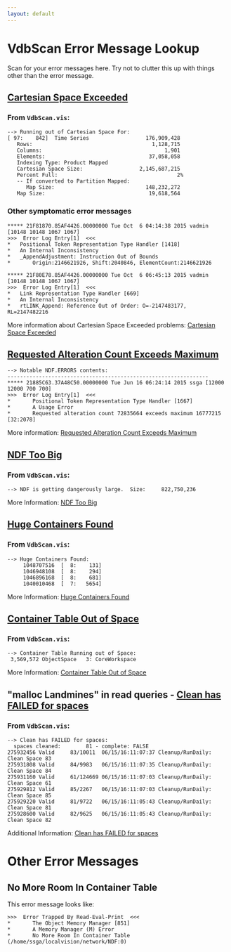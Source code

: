 ```yaml
---
layout: default
---
```


# VdbScan Error Message Lookup

Scan for your error messages here.  Try not to clutter this up with things other than the error message.

## [Cartesian Space Exceeded](VdbScan-cartesian-space-exceeded.html)

### From `VdbScan.vis`:

```
--> Running out of Cartesian Space For:
[ 97:    842]  Time Series                  176,909,428
   Rows:                                      1,128,715
   Columns:                                       1,901
   Elements:                                 37,058,058
   Indexing Type: Product Mapped
   Cartesian Space Size:                  2,145,687,215
   Percent Full:                                      2%
   -- If converted to Partition Mapped: 
      Map Size:                             148,232,272
   Map Size:                                 19,618,564
```

### Other symptomatic error messages

```
***** 21F81870.85AF4426.00000000 Tue Oct  6 04:14:38 2015 vadmin [10148 10148 1067 1067]
>>>  Error Log Entry[1]  <<<
*	Positional Token Representation Type Handler [1418]
*	An Internal Inconsistency
*	_AppendAdjustment: Instruction Out of Bounds
*		Origin:2146621926, Shift:2040846, ElementCount:2146621926
```

```
***** 21F80E78.85AF4426.00000000 Tue Oct  6 06:45:13 2015 vadmin [10148 10148 1067 1067]
>>>  Error Log Entry[1]  <<<
*	Link Representation Type Handler [669]
*	An Internal Inconsistency
*	rtLINK_Append: Reference Out of Order: O=-2147483177, RL=2147482216
```

More information about Cartesian Space Exceeded problems: [Cartesian Space Exceeded](VdbScan-cartesian-space-exceeded.html)

## [Requested Alteration Count Exceeds Maximum](VdbScan-alteration-count-exceeds-maximum.html)

```
--> Notable NDF.ERRORS contents:
----------------------------------------------------------------
***** 21885C63.37A48C50.00000000 Tue Jun 16 06:24:14 2015 ssga [12000 12000 700 700]
>>>  Error Log Entry[1]  <<<
*       Positional Token Representation Type Handler [1667]
*       A Usage Error
*       Requested alteration count 72835664 exceeds maximum 16777215 [32:2078]
```

More information: [Requested Alteration Count Exceeds Maximum](VdbScan-alteration-count-exceeds-maximum.html)

## [NDF Too Big](VdbScan-ndf-too-big.html)

### From `VdbScan.vis`:

```
--> NDF is getting dangerously large.  Size:     822,750,236
```

More Information: [NDF Too Big](VdbScan-ndf-too-big.html)

## [Huge Containers Found](VdbScan-container-too-large.html)

### From `VdbScan.vis`:

```
--> Huge Containers Found:
     1048707516  [  8:    131]
     1046948108  [  8:    294]
     1046896168  [  8:    681]
     1040010468  [  7:   5654]
```

More Information: [Huge Containers Found](VdbScan-container-too-large.html)

## [Container Table Out of Space](VdbScan-container-table-out-of-space.html)

### From `VdbScan.vis`:

```
--> Container Table Running out of Space:
 3,569,572 ObjectSpace   3: CoreWorkspace
```

More Information: [Container Table Out of Space](VdbScan-container-table-out-of-space.html)

## "malloc Landmines" in read queries - [Clean has FAILED for spaces](VdbScan-clean-has-failed.html)

### From `VdbScan.vis`:

```
--> Clean has FAILED for spaces:
  spaces cleaned:        81 - complete: FALSE
275932456 Valid     83/10011  06/15/16:11:07:37 Cleanup/RunDaily:  Clean Space 83
275931808 Valid     84/9983   06/15/16:11:07:35 Cleanup/RunDaily:  Clean Space 84
275931160 Valid     61/124669 06/15/16:11:07:03 Cleanup/RunDaily:  Clean Space 61
275929812 Valid     85/2267   06/15/16:11:07:03 Cleanup/RunDaily:  Clean Space 85
275929220 Valid     81/9722   06/15/16:11:05:43 Cleanup/RunDaily:  Clean Space 81
275928600 Valid     82/9625   06/15/16:11:05:43 Cleanup/RunDaily:  Clean Space 82
```

Additional Information: [Clean has FAILED for spaces](VdbScan-clean-has-failed.html)

# Other Error Messages

## No More Room In Container Table

This error message looks like: 

```
>>>  Error Trapped By Read-Eval-Print  <<<
*       The Object Memory Manager [851]
*       A Memory Manager (M) Error
*       No More Room In Container Table (/home/ssga/localvision/network/NDF:0)
```
